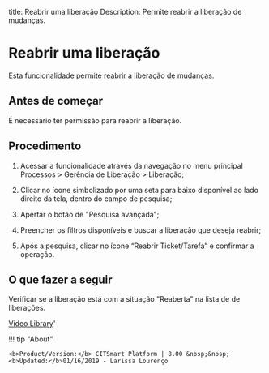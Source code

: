 title:  Reabrir uma liberação 
Description: Permite reabrir a liberação de mudanças.
# Reabrir uma liberação

Esta funcionalidade permite reabrir a liberação de mudanças.

Antes de começar
--------------------

É necessário ter permissão para reabrir a liberação.

Procedimento
----------------

1.  Acessar a funcionalidade através da navegação no menu principal Processos \>
    Gerência de Liberação \> Liberação;

2.  Clicar no ícone simbolizado por uma seta para baixo disponível ao lado
    direito da tela, dentro do campo de pesquisa;

3.  Apertar o botão de "Pesquisa avançada";

4.  Preencher os filtros disponíveis e buscar a liberação que
    deseja reabrir;

5.  Após a pesquisa, clicar no ícone “Reabrir Ticket/Tarefa” e confirmar a
    operação.

O que fazer a seguir
------------------------

Verificar se a liberação está com a situação "Reaberta" na lista de 
de liberações.

<i class='fa fa-youtube-play  fa-2x' style='color:#97ce17;vertical-align: middle;'> </i> [Video Library](https://www.youtube.com/playlist?list=PLB5qK2uzf2RPc9F3kW8T8Mw2rtMylBEWC)'

!!! tip "About"

    <b>Product/Version:</b> CITSmart Platform | 8.00 &nbsp;&nbsp;
    <b>Updated:</b>01/16/2019 - Larissa Lourenço
